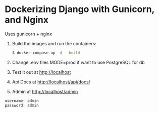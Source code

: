 # Dockerizing Django with Gunicorn, and Nginx
Uses gunicorn + nginx 

1. Build the images and run the containers:

    ```sh
    $ docker-compose up -d --build
    ```

1. Change .env files MODE=prod if want to use PostgreSQL for db

1. Test it out at [http://localhost](http://localhost)
1. Api Docs at [http://localhost/api/docs/](http://localhost/api/docs/)
1. Admin at [http://localhost/admin](http://localhost/admin) 
```sh
username: admin
password: admin
```